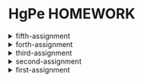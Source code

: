 # HgPe HOMEWORK
<details>
<summary>fifth-assignment</summary>\
 
 **图文呈现**
 
 # 刑事责任年龄该降? 预防未成年人犯罪也许更值得探讨
 
2019年10月20日，辽宁大连13岁男孩杀害10岁女童，因未满14周岁，被认定不予追究刑事责任。未成年人严重暴力犯罪而因年龄不追究刑事责任的话题引发舆论的广泛关注，是否应该降低未成年人承担法律刑事责任的年龄也成为了热议话题。

2019年10月26日，十三届全国人大常委会第十四次会议分组审议预防未成年人犯罪法修订草案时，多名委员建议应当对14岁以下未成年人犯罪作出法律规范。

按照《刑法》第十七条规定，已满十四周岁不满十六周岁的人，犯故意杀人、故意伤害致人重伤或者死亡、强奸、抢劫、贩卖毒品、放火、爆炸、投放危险物质罪的，应当负刑事责任。而不满十四周岁的，不追究刑事责任。

就全球来看，大陆法系国家，受德国法律影响较大的国家一般为14周岁，如德国、奥地利、日本等；受法国影响较大的一般为13周岁，如法国、阿尔及内亚、尼日利亚等；受前苏联法律影响的国家，如中东欧的一些国家、中国等也是14周岁。拉美及非洲的多数国家按照《联合国儿童权利公约》的建议，大多数定为12周岁。从下图可以看出，12-14周岁为最低刑责年龄的国家最多。而英美法系国家的最低刑责年龄普遍较低或者无年龄限制。

【图】
在学界，对于是否该降低未成年人犯罪的刑事责任年龄说法不一，有学者认为法律规范要与时俱进，降低刑事责任年龄具有一定的合理性，也有学者认为综合各种生理和社会因素， 14周岁是比较合理的划分年龄，未成年人犯罪和成年人犯罪是存在根本性的差别的。

其实，我们都把目光集中于年龄的变更上，影响未成年人犯罪的因素往往来自外界。与大连女孩住在同一小区的住户就表示那位男孩在3年的收容教养之后仍有可能不改癖性的隐忧。相比较降低刑事责任年龄，预防未成年人犯罪也许更值得探讨。

据《我国未成年人犯罪的基本状况和治理对策》数据显示，在被调查的未成年犯罪人群中，闲散未成年人占56.9%，流浪未成年人占21.0%，留守未成年人占12.5%，流动未成年人占12.4%，未成年孤儿占1.7%，服刑人员的未成年子女占1.6%。
【图】
中国司法大数据研究院发布的报告显示，在2016年至2017年间，全国法院审结的未成年人犯罪案件中，来自流动家庭的未成年人最多，其次是离异、留守、单亲和再婚家庭。

预防未成年人犯罪是需要家庭、学校、社会多方面的努力的。从家庭层面来说，需要强化亲子教育，构建家庭心理帮扶。在学校层面上，要对学生进行有效的心理干预和辅导，并且需要发布有效的课堂惩戒措施。社会层面应当宣传法制观点，让未成年人明晰行为的界限，在网络、传媒等方面也要把控好报道的尺度。

</details>

<details>
<summary>forth-assignment</summary>

**图文呈现**

**垃圾分类，真的有必要吗？**

上海强制垃圾分类措施一经颁布，就掀起全国范围内的热烈讨论，除了一些赞成或困惑的声音之外，其他城市的居民则持观望态度。

自上海7月1日起正式实施强制垃圾分类后，全国多地陆续传出即将推行垃圾分类制度的消息。垃圾分类已不再仅仅是上海的事。据住建部信息，2020年，包括北京、天津、上海、石家庄等在内的46个重点城市，将基本建成生活垃圾分类处理系统；2025年，全国地级及以上城市都将实行强制垃圾分类。

7月3日，北京市城市管理委员会透露，北京将于2020年正式对《北京市生活垃圾管理条例》进行修订，届时将实施强制垃圾分类。《北京市生活垃圾管理条例修正案（草案送审稿）》日前也公开征求意见。

生态环境部公布的数相关据显示，中国生活垃圾的产生总量正在持续增长，2017年达到约2.15亿吨，其中，北京生活垃圾生产量最大。以京沪两地作为对比，2017年，两座城市产生的生活垃圾均在900万吨以上，与10年前相比，上海年生活垃圾产量增长了32.7%，北京的增幅更为显著，达到了37.5%。平均到每个人，2017年上海每人每天产生1.02公斤垃圾，北京则有1.17公斤。　

![image](https://github.com/Hangprince/LSH-S-HOMEWORK/blob/master/images/%E5%8C%97%E4%BA%AC%E4%B8%8A%E6%B5%B7%E7%94%9F%E6%B4%BB%E5%9E%83%E5%9C%BE%E6%8C%81%E7%BB%AD%E4%B8%8A%E6%B6%A8.png)
![image](https://github.com/Hangprince/LSH-S-HOMEWORK/blob/master/images/%E4%BA%BA%E5%9D%87%E7%94%9F%E4%BA%A7%E5%9E%83%E5%9C%BE.png)

每年产生的这么多垃圾，最后都去哪儿了呢？

在中国，垃圾主要以填埋和焚烧的方式进行无害化处理。2017年，中国填埋垃圾1.2亿吨，是焚烧量的1.4倍。生活垃圾焚烧时会产生酸性气体、二噁英、重金属等多种污染物，所以时常因“邻避现象”而引起舆论关注。环卫专业人士表明垃圾填埋产生的污染比垃圾焚烧更为严重。垃圾填埋场不仅无序排放多种污染气体，且地下覆膜破裂后将对地下水造成威胁。为减少焚烧生活垃圾所带来的有害物质，垃圾分类成为必不可少的一个步骤。进行垃圾分类，能够提高每一类型垃圾的“纯度”，以便精准投递至适合的处理方式，将二次污染最小化。

![image](https://github.com/Hangprince/LSH-S-HOMEWORK/blob/master/images/%E6%88%91%E4%BB%AC%E5%88%86%E7%B1%BB%E7%9A%84%E5%9E%83%E5%9C%BE%E6%9C%80%E7%BB%88%E5%8E%BB%E4%BA%86%E5%93%AA%E9%87%8C.png)

现在，你愿意进行垃圾分类吗？

**数据来源**

北京统计年鉴、上海统计年鉴、国家统计局、生态环境部

**参考的资料、数据收集过程**

我参考了一些垃圾处理的资料，查阅了一些有关不同种类的垃圾如何处理的文献，数据收集主要是从切入的角度出发进行收集，在国家统计局网站上搜索有关垃圾的数据时，数据相对较少而且很难和垃圾分类以及处理拉上关系。后来我在国家统计局的网站上发现我国每年有统计年鉴，相应地，我想北京和上海应该也有统计年鉴。就这样顺藤摸瓜，我找到了目前最新的2018北京和上海的统计年鉴，在能源、资源和环境那一个大类里面找到环境卫生，而后拿到excel表格里进行数据分析，计算人均每天垃圾产量。至于垃圾分类后续的无害化处理，我参考了生态环境部的资料和一些垃圾处理方面的文献。

**数据分析和呈现的步骤**

08年-17年北京和上海的生活垃圾产量是在逐渐上涨的，表现这一趋势我选择了折线图。因为我想细化到人均每天的数据，这样更能让数据可敢一些，我就在北京、上海的统计年鉴中找到了每一年对应的常住人口，计算了一下人均每天产生的垃圾，用双系列柱状图来对比两座城市的人均每天生活垃圾产量。这两幅数据呈现图均是使用tableau制作生成后再在PS里进行美工完善。至于垃圾无害化处理的图，我想使用思维流程导图的形式呈现，根据相关数据和资料寻找到相应的图片素材后，我在PS里制作。为了统一风格，我给每个图表使用了相同配色的背景。

**选择报道角度的思考过程**

拿到“垃圾”这个题，首先会抛出一个问题“垃圾分类，真的有必要吗？”其次，离我们最近也是最热的话题应该是北京马上也要开始垃圾分类，所以我不从全国那么大的范围来说，我拿已经实施垃圾分类的上海和即将实施的北京进行数据对比，以此说明垃圾产生量巨大，说明垃圾分类的必要性。很多人会从垃圾分类这个行为本身来讲重要性，而很少考虑垃圾分类的无害化处理后续和结果。每年产生这么多的垃圾，进行分类后，终点并不是垃圾桶，后续还有一道道工程，这些工序的选择与进行是由垃圾的种类决定的，以此通过图解的方式说明垃圾分类的重要性，不仅贴合主题，也起到一定的科普和服务作用。

</details>

<details>
<summary>third-assignment</summary>
 
我使用的数据集是kaggle官网上的2017年世界幸福报告[link](https://www.kaggle.com/unsdsn/world-happiness)
 
《世界幸福报告》是对全球幸福状况的里程碑式调查。2017年3月20日，在庆祝国际幸福日的活动上，联合国发布了《2017年幸福世界》，按幸福等级对155个国家进行排名。随着政府，组织和民间社会越来越多地使用幸福指标来指导其决策，该报告继续获得全球认可。经济学，心理学，调查分析，国家统计，卫生，公共政策等领域的领先专家描述了如何有效地使用幸福感测度来评估国家的进步。
 
幸福分数和排名使用盖洛普世界民意调查的数据。幸福评分后面的各栏估算了六个因素（经济生产，社会支持，预期寿命，自由，没有腐败和慷慨）中每个因素在何种程度上有助于使每个国家的生活评价,还有一项辅助指标指标是反乌托邦残差。

基于上述维度的考量，我选择了堆积柱形图的图表形式，使用了tableau，鏑次元数据，数可视hanabi，图表秀，图云等可视化工具进行可视化呈现。

 - a. **tableau**
 
 呈现：
 
 [点此显示pdf](https://github.com/Hangprince/LSH-S-HOMEWORK/blob/master/images/tableau.pdf)
 
使用体会：由于是线下的软件，tableau使用感受较好。软件操作简单，易上手，使用者不需要任何编程或者数理统计知识的基础。 软件的操作界面简明，可直接导入Excel数据，大量基本的操作过程可以直接通过对报表的拖拽实现，结果简单明白，逻辑清晰。与其他的可视化软件相比， 功能算不上强大， 但是非常实用， 数据可视化效果简洁明了,易于分析，报表清晰易读。可视化效果不华丽但很出色，没有 3D 或其他立体效果视图。同时因为其易用性，使得我在对数据进行相对基础的处理时效率很高。

- b.  **鏑次元数据**

呈现：

![image](https://github.com/Hangprince/LSH-S-HOMEWORK/blob/master/images/%E9%8F%91%E6%95%B0.jpg)

使用体会：镝次元数据图表类型也比较多样，比较不同的是，它有信息图表模板。使用感受中等，可能由于我数据量比较大的原因，y轴上国家的名称一开始是重叠的，图表画布的大小需要我自己调整，还有一点就是对于轴上文字的数据比较难调整，我按照幸福指数高低导入，排序为降序，但是默认呈现的却是升序，我在编辑数据一栏中调整降序，它却以首字母排序，最后只能呈现降序升序的图。可视化效果中规中矩，调整好参数，还是比较清晰明了的。

修改意见：1.数据量过于庞大，可以适当减少数据量（选取前几十名）
2.字体排布过于紧密，信息传达不清晰，适当增大左侧国家字体的间距
3.配色考虑不够严谨，各个维度的色差不大

 - c. **数可视hanabi**
 
 呈现：
 
 ![image](https://github.com/Hangprince/LSH-S-HOMEWORK/blob/master/images/%E6%95%B0%E5%8F%AF%E8%A7%86.jpg)
 
使用体会：数可视hanabi作为线上可视化工具的使用感受还是很好的。除了常见的图表类型之外，它还涉及一些数据动态图。图表上的标题是和tableau一样是可以直接编辑的，而鏑数和图表秀不可以。此外，还有一些细节给我留下深刻的影响，图表上是需要标注单位和数据来源的，这一点体现出数据可视化呈现应当持有的严谨。在我选择正确地图表形式，导入数据之后，数可视会根据我数据量的多少和呈现的大小直接给我拓宽拓长画布，这一点让我觉得很便利。可视化效果也是很不错的，简洁干净们很清爽。
 
 - d. **图表秀**
 
 呈现：
 
 ![image](https://github.com/Hangprince/LSH-S-HOMEWORK/blob/master/images/%E5%9B%BE%E8%A1%A8%E7%A7%80.png)
 
 使用体会：图表秀给我的使用感觉是中等偏下，数据图表类型也是中规中矩，比较常用的。可能是后台支撑不够的原因，图表秀在发出指令做出修改后，要顿一会才会显示效果。它和前两个线上工具不同的是，它在导入数据后，需要自己建立数据关系，进行数据匹配，例如是交叉表还是列表，横线数据还是纵向数据。此外，对于数据量比较大的可视化呈现来说，图表秀所能呈现的最大画布是不够的的，以至于我的图例无法完全呈现。从便利性和实用性上来说，可能稍微欠缺一些。
 
 - e. **图说**（值得一提）
 
使用体会：这一款可视化工具的使用感受是不太好的，以至于我的可视化图无法呈现。它的画布大小也有一定的限制，对于数据图表的参数修改比较难操作，更鸡肋的是我需要制作的堆积柱形图，它只允许5个系列堆积，我有两个系列被排除在外，单独成柱。呈现的效果也不是很好。

 - f. **BDP**
 
 呈现：
 
 ![image](https://github.com/Hangprince/LSH-S-HOMEWORK/blob/master/images/BDP.png)
 
 使用体会：BDP给我的使用感受中等，数据图表类型也是比较多样的，色系多以绿色为主，导入数据比较方便，可以直接上传Excel文件，生成图表也没有出现特别卡顿的现象，建立图表关系和tableau类似。不足的是，参数设置不够灵活，同样是无法排序，升序降序还是依据首字母，对于数据量较大的可视化，它也有一定呈现的压力，呈现效果也是走的简约风，这方面没什么可过多诟病的。
 
 *我还尝试使用了一些其他的国内外软件，例如1. LucidChart，Gliffy等，但是这两款偏向于制作流程图，与我需要呈现的形式不匹配，包括还有些线下工具，可能由于一些下载上的问题，未能实现。*
 
 </details>
 
<details>
<summary>second-assignment</summary>
 
1.搜索并阅读《上海市公共数据开放暂行办法》

《上海市公共数据开放暂行办法》
[link](http://www.shanghai.gov.cn/nw2/nw2314/nw2319/nw12344/u26aw62638.html)

2.搜索并回答：我国还有哪些关于公共数据开放的条例或法规？国内外有哪些政府开放数据平台？
- a. 《中华人民共和国政府信息公开条例》
[link](https://duxiaofa.baidu.com/detail?searchType=statute&from=aladdin_28231&originquery=%E4%B8%AD%E5%8D%8E%E4%BA%BA%E6%B0%91%E5%85%B1%E5%92%8C%E5%9B%BD%E6%94%BF%E5%BA%9C%E4%BF%A1%E6%81%AF%E5%85%AC%E5%BC%80%E6%9D%A1%E4%BE%8B&count=56&cid=27bf8b3a94630d68e58719938ec39bba_law)
- b.《贵阳市政府数据共享开放条例》
[link](https://www.gysrd.gov.cn/News_show.aspx?xid=3&lmid=203&&nid=7081)
- c.《浙江省公共数据和电子政务管理办法》
[link](http://www.zj.gov.cn/art/2017/3/24/art_12455_290865.html)
- d.《沈阳市政务数据资源共享开放条例》
[link](http://www.shenyang.gov.cn/html/SY/154700104418245/154700104418245/null/0441824526425348.html)
- e.《江门市政务数据资源共享和开放管理暂行办法》
[link](http://www.jiangmen.gov.cn/gzhd/wsdc/201806/t20180615_1494896.html)
- f.《苏州市政务信息资源共享管理暂行办法》
[link](http://www.zfxxgk.suzhou.gov.cn/sxqzf/szsrmzf/201907/t20190712_1185977.html)

- A.纽约政府开放数据平台
[link](https://opendata.cityofnewyork.us/)
- B.美国官网数据超市
[link](https://www.data.gov/)
- C.新加坡政府开放数据平台
[link](https://data.gov.sg/)
- D.休斯顿市开放数据门户网站
[link](http://data.houstontx.gov/)
- E.北京市政府数据资源网
[link](https://www.bjdata.gov.cn/)
- F.常州市政府数据开放平台
[link](http://opendata.changzhou.gov.cn/)
- G.泰州市政务数据开放平台
[link](http://opendata.taizhou.gov.cn/)

3.在国家统计局数据库找到全国GDP数据，回答：2012-2018年各季度GDP增速（列出选取的统计指标、数据页面、计算步骤及答案）

统计指标：国内生产总值当季值（现价），国内生产总值当季值（不变价），时间（2011-2018年（因为要计算2012年各季度增速）），国内生产总值环比增长速度

数据页面：

![image](https://github.com/Hangprince/second-assignment/blob/master/images/1.png)

计算步骤：由于环比增长率在国家统计局数据库中已经给出，所以我计算的是同比增速，例如计算2018年第四季度的增速，是拿2018年第四季度当季的国内生产总值减去2017年第四季度当季的国内生产总值的差除以2017年第四季度当季的国内生产总值乘以100%，以此类推。

计算公式：同比增长率=（本期数-同期数）/|同期数|×100%

答案：国内生产总值环比增长速度（官方给出，按不变价计算）

2018年第四季度	1.5%

2018年第三季度	1.6%

2018年第二季度	1.7%

2018年第一季度	1.5%

2017年第四季度	1.5%

2017年第三季度	1.7%

2017年第二季度	1.8%

2017年第一季度	1.5%

2016年第四季度	1.6%

2016年第三季度	1.7%

2016年第二季度	1.9%

2016年第一季度	1.4%

2015年第四季度	1.5%

2015年第三季度	1.7%

2015年第二季度	1.8%

2015年第一季度	1.8%

2014年第四季度	1.7%

2014年第三季度	1.8%

2014年第二季度	1.8%

2014年第一季度	1.8%

2013年第四季度	1.6%

2013年第三季度	2.1%

2013年第二季度	1.8%

2013年第一季度	1.9%

2012年第四季度	2%

2012年第三季度	1.8%

2012年第二季度	2.1%

2012年第一季度	2%

时间          当季值（亿元）     国内生产总值（现价）同比增长率	

2018年第四季度	253598.6	9.15%

2018年第三季度	229495.5	9.38%

2018年第二季度	219295.4	10.10%

2018年第一季度	197920	10.32%

2017年第四季度	232349	10.71%

2017年第三季度	209824.1	10.82%

2017年第二季度	199177.8	10.73%

2017年第一季度	179403.4	11.45%

2016年第四季度	209877.2	9.47%

2016年第三季度	189337.6	7.70%

2016年第二季度	179878.7	7.15%

2016年第一季度	160967.3	6.89%

2015年第四季度	191720.8	6.40%

2015年第三季度	175803.8	6.61%

2015年第二季度	167874.5	7.67%

2015年第一季度	150593.8	7.36%

2014年第四季度	180190.3	7.40%

2014年第三季度	164897.8	8.33%

2014年第二季度	155922.3	8.64%

2014年第一季度	140270.2	8.36%

2013年第四季度	167772.3	10.51%

2013年第三季度	152222.7	10.23%

2013年第二季度	143518.7	9.29%

2013年第一季度	129449.6	10.30%

2012年第四季度	151812	10.00%

2012年第三季度	138089.6	9.11%

2012年第二季度	131320.6	10.45%

2012年第一季度	117357.6	12.34%


时间         当季值（亿元）    国内生产总值（不变价） 同比增长率

2018年第四季度	232264.9	6.35%

2018年第三季度	213043.8	6.45%

2018年第二季度	204077.2	6.69%

2018年第一季度	183613	6.84%

2017年第四季度	218393.3	6.66%

2017年第三季度	200133.4	6.74%

2017年第二季度	191284.6	6.81%

2017年第一季度	171852.5	6.85%

2016年第四季度	204764.2	20.81%

2016年第三季度	187498.6	22.45%

2016年第二季度	179089.5	21.91%

2016年第一季度	160837.9	21.39%

2015年第四季度	169488.4	6.82%

2015年第三季度	153127.4	6.86%

2015年第二季度	146898.4	6.99%

2015年第一季度	132491.5	6.98%

2014年第四季度	158668.8	7.23%

2014年第三季度	143294.9	7.14%

2014年第二季度	137305	7.48%

2014年第一季度	123850.1	7.38%

2013年第四季度	147965.2	7.71%

2013年第三季度	133751.6	7.94%

2013年第二季度	127743.9	7.57%

2013年第一季度	115342.5	7.86%

2012年第四季度	137370.4	8.13%

2012年第三季度	123917	7.54%

2012年第二季度	118757.4	7.65%
</details>

<details>
<summary>first-assignment</summary>
由于前几日突然得到爷爷去世的噩耗，匆匆归家导致作业提交较晚，望老师见谅！

![image](https://github.com/Hangprince/first-assignment/blob/master/images/%E4%BA%8C%E8%83%A1%E3%81%AE%E6%97%85.jpg)

 - a. 数据搜集创作手记
 
 题目：《二胡の旅手记》
 
搜集数据内容：幼时学习二胡五年所有曲子表达的情绪，难度，类型等

搜集时间范围：五年

搜集方法：按二胡乐曲考级等级查找乐谱内容，按照维度进行分类分析

找到旧时之物，我做完了所有的数据统计工作，之后，我花了很长时间思考用什么形式呈现比较好看而直观。

我首先确定了我需要强调什么内容。数据一共有这些维度：曲目等级、曲目难度（对于当时的我来说）、曲目情绪基调、曲目种类数量以及曲调类型。我最初设想一只曲子画一根线，竖直排列。但这样无法找到既分等级又分曲目类别的排布方式。于是想到将多维度进行拆分处理，将每一等级的曲目数量设计为单个组。想用音符的形状凑成花瓣比较贴合主题，于是有了作品的雏形。

我用不同的颜色来表示曲目的情绪基调，绿色代表清新盎然的，红色代表激情澎湃的，玫粉色代表优美动听的，橙色代表童真童趣的，蓝色代表沉郁悲伤的，灰黑色代表深重悲痛的。线段尾部是圆形代表曲目类型是练习曲，小旗帜（音符状）为乐曲。线的长度代表曲目的难度，每一条线的末尾是这一首曲子的曲调，我将整理的结果放在了中间。

完善数据处理、进行各种思考过程、做完所有的设计以及将其呈现于纸面之后，成品还是很美观的，我比较满意。

仔细阅读《二胡の旅手记》这一作品，可以看出这样几个结论：

1、学习二胡的曲目是由易到难的，曲谱长度也越来越长，每年时间有限，因此，后期学习曲目的数量也有所减少，这也是学习技艺的趋势与过程。

2、二胡的高阶曲目多以悲伤沉重为主，且曲目等级越高，乐曲表达的情感也更复杂，层次也更多。由于二胡悠远缠绵的声音特性，高阶曲目的情绪大多抒发哀怨，悲痛之情为主，调式层次也更鲜明。

3、我更偏向于学习乐曲，因为相较于练习曲，乐曲的意涵显得更加丰沛，曲调的变换更加灵活，演奏的方式也更多元。

4、曲目的曲调多以D调为主，这也是二胡最常采用的调式。

总结来看，这个作品就是一份“怀念手记”，根据作品可以回忆起那几年学习二胡的点点滴滴，每一支曲子仿佛就是我的一个挚友，很怀念，也很有意义。

 - b Q：你认为日常生活中那些个人数据被谁搜集？
 
我们每下载一款软件第一次打开的时候会有欢迎界面。最大的字：立即使用（体验）下方就会有一排小字，默认是框里是打勾了。这个用户协议里是基本没有人去看的。而这里面就默认了这款软件可以收集你的一些信息的，比如你的定位，短信。比如大家晒支付宝账单的时候也是有个小勾勾让你点了才能看，结果里面的服务条款就有一条支付宝将会把你的账单等信息给第三方。结果被爆了出来，支付宝官方道歉。但是这个套路我们日常生活中太多了。

还有一些针对用户进行私人订制的app，通过后台的算法获取个人喜好等方面的数据，例如，淘宝首页推荐的商品是根据用户近期搜索的商品而生成的，今日头条的推送也是根据每天的阅读兴趣而推出。包括一些手机地图软件，通过GPS系统定位，收集位置信息，路程信息。

由车辆的刹车，引擎和其它系统生成的全部信息，汽车制造商都充斥着数据， 而这种信息能够帮助改善性能和汽车的安全性。这可能非常难保障驾驶者的隐私权。比如，即使该公司所提供的驱动程序在他们的数据收集中有一些控制，他们没有让消费者请求的历史位置信息被删除。

员工的电子邮件和聊天记录能够提供老板的线索，工作人员是否从事不良行为。但有，也是被监控的不太明显的活动——当你的胸卡进入建筑物。刷身份证进入或退出一个安全设施的简单行为是那些正在寻找欺诈行为偏差吸纳算法的关键信号。人们往往坚持预测的模式，让员工遵从规范动向，在晚上或周末突然意外记录前往办公室，能够触发怀疑。胸卡是通过一个因素寻找内幕交易的行为。

这种数据搜集泄露行为，不仅只发生在手机中，像智能电视也会泄露自己的信息，当我们下载某个盗版软件后，有时会填写个人信息，这时就将个人信息彻底的暴露给不法分子了，尤其是会摆弄智能电视的老年人，对于这种突然弹出的窗口，没有什么警惕性，很容易点进去，将老年人的联系暴露给不法分子进行出售。
</details>

